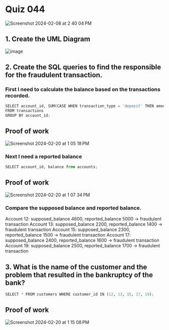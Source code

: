 # Quiz 044

<img width="max" alt="Screenshot 2024-02-08 at 2 40 04 PM" src="https://github.com/hasmhib/unit3-2024/assets/142870448/7017c469-e8a2-4758-8264-af064bc148b9">

## 1. Create the UML Diagram
![image](https://github.com/hasmhib/unit3-2024/assets/142870448/e9ef2220-5deb-434d-a8f2-2bdb9a72a356)

## 2. Create the SQL queries to find the responsible for the fraudulent transaction.

### First I need to calculate the balance based on the transactions recorded.
```py
SELECT account_id, SUM(CASE WHEN transaction_type = 'deposit' THEN amount ELSE -amount END) AS supposed_balance
FROM transactions
GROUP BY account_id;
```
## Proof of work
<img width="max" alt="Screenshot 2024-02-20 at 1 05 18 PM" src="https://github.com/hasmhib/unit3-2024/assets/142870448/d6175099-ac2f-4009-ac10-370fa42ec103">


### Next I need a reported balance
```py
SELECT account_id, balance from accounts;
```
## Proof of work
<img width="max" alt="Screenshot 2024-02-20 at 1 07 34 PM" src="https://github.com/hasmhib/unit3-2024/assets/142870448/5078b258-a1c7-46f8-b641-36f2d742c8b6">


### Compare the supposed balance and reported balance. 

Account 12: supposed_balance 4600, reported_balance 5000 -> fraudulent transaction
Account 13: supposed_balance 2200, reported_balance 1400 -> fraudulent transaction
Account 15: supposed_balance 2300, reported_balance 1500 -> fraudulent transaction
Account 17: supposed_balance 2400, reported_balance 1600 -> fraudulent transaction
Account 19: supposed_balance 2500, reported_balance 1700 -> fraudulent transaction

## 3. What is the name of the customer and the problem that resulted in the bankruptcy of the bank?

```py
SELECT * FROM customers WHERE customer_id IN (12, 13, 15, 17, 19);
```

## Proof of work
<img width="max" alt="Screenshot 2024-02-20 at 1 15 08 PM" src="https://github.com/hasmhib/unit3-2024/assets/142870448/ce6ab9d3-ecf7-4579-82fb-2c5d689a2bc8">


